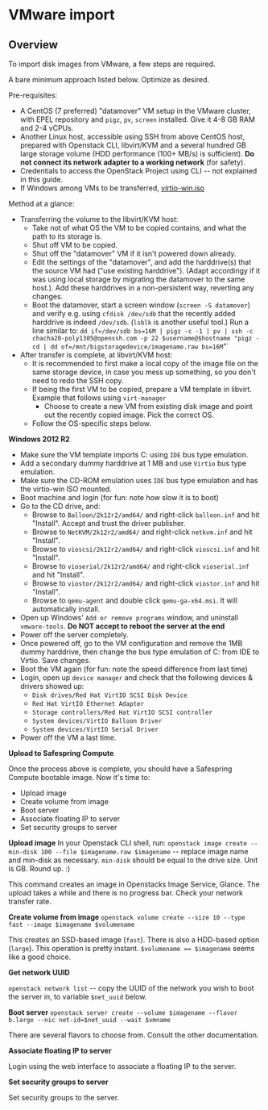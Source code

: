 # VMware import

## Overview

To import disk images from VMware, a few steps are required.

A bare minimum approach listed below. Optimize as desired.

Pre-requisites:

  * A CentOS (7 preferred) "datamover" VM setup in the VMware cluster, with EPEL repository and `pigz`, `pv`, `screen` installed. Give it 4-8 GB RAM and 2-4 vCPUs.
  * Another Linux host, accessible using SSH from above CentOS host, prepared with Openstack CLI, libvirt/KVM and a several hundred GB large storage volume (HDD performance (100+ MB/s) is sufficient). **Do not connect its network adapter to a working network** (for safety).
  * Credentials to access the OpenStack Project using CLI -- not explained in this guide.
  * If Windows among VMs to be transferred, [virtio-win.iso](https://fedoraproject.org/wiki/Windows_Virtio_Drivers)

Method at a glance:

  * Transferring the volume to the libvirt/KVM host:
    * Take not of what OS the VM to be copied contains, and what the path to its storage is.
    * Shut off VM to be copied.
    * Shut off the "datamover" VM if it isn't powered down already.
    * Edit the settings of the "datamover", and add the harddrive(s) that the source VM had ("use existing harddrive"). (Adapt accordingy if it was using local storage by migrating the datamover to the same host.). Add these harddrives in a non-persistent way, reverting any changes.
    * Boot the datamover, start a screen window (`screen -S datamover`) and verify e.g. using `cfdisk /dev/sdb` that the recently added harddrive is indeed `/dev/sdb`. (`lsblk` is another useful tool.) Run a line similar to: `dd if=/dev/sdb bs=16M | pigz -c -1 | pv | ssh -c chacha20-poly1305@openssh.com -p 22 $username@$hostname "pigz -cd | dd of=/mnt/bigstoragedevice/imagename.raw bs=16M`"`
  * After transfer is complete, at libvirt/KVM host:
    * It is recommended to first make a local copy of the image file on the same storage device, in case you mess up something, so you don't need to redo the SSH copy.
    * If being the first VM to be copied, prepare a VM template in libvirt. Example that follows using `virt-manager`
      * Choose to create a new VM from existing disk image and point out the recently copied image. Pick the correct OS.
    * Follow the OS-specific steps below.

**Windows 2012 R2**

  * Make sure the VM template imports C: using `IDE` bus type emulation.
  * Add a secondary dummy harddrive at 1 MB and use `Virtio` bus type emulation.
  * Make sure the CD-ROM emulation uses `IDE` bus type emulation and has the virtio-win ISO mounted.
  * Boot machine and login (for fun: note how slow it is to boot)
  * Go to the CD drive, and:
    * Browse to `Balloon/2k12r2/amd64/` and right-click `balloon.inf` and hit "Install". Accept and trust the driver publisher.
    * Browse to `NetKVM/2k12r2/amd64/` and right-click `netkvm.inf` and hit "Install".
    * Browse to `vioscsi/2k12r2/amd64/` and right-click `vioscsi.inf` and hit "Install".
    * Browse to `vioserial/2k12r2/amd64/` and right-click `vioserial.inf` and hit "Install".
    * Browse to `viostor/2k12r2/amd64/` and right-click `viostor.inf` and hit "Install".
    * Browse to `qemu-agent` and double click `qemu-ga-x64.msi`. It will automatically install.
  * Open up Windows' `Add or remove programs` window, and uninstall `vmware-tools`. **Do NOT accept to reboot the server at the end**
  * Power off the server completely.
  * Once powered off, go to the VM configuration and remove the 1MB dummy harddrive, then change the bus type emulation of C: from IDE to Virtio. Save changes.
  * Boot the VM again (for fun: note the speed difference from last time)
  * Login, open up `device manager` and check that the following devices & drivers showed up:
    * `Disk drives/Red Hat VirtIO SCSI Disk Device`
    * `Red Hat VirtIO Ethernet Adapter`
    * `Storage controllers/Red Hat VirtIO SCSI controller`
    * `System devices/VirtIO Balloon Driver`
    * `System devices/VirtIO Serial Driver`
  * Power off the VM a last time.

**Upload to Safespring Compute**

Once the process above is complete, you should have a Safespring Compute bootable image.
Now it's time to:

  * Upload image
  * Create volume from image
  * Boot server
  * Associate floating IP to server
  * Set security groups to server

**Upload image**
In your Openstack CLI shell, run:
`openstack image create --min-disk 100 --file $imagename.raw $imagename` -- replace image name and min-disk as necessary. `min-disk` should be equal to the drive size. Unit is GB. Round up. :)

This command creates an image in Openstacks Image Service, Glance. The upload takes a while and there is no progress bar. Check your network transfer rate.

**Create volume from image**
`openstack volume create --size 10 --type fast --image $imagename $volumename`

This creates an SSD-based image (`fast`). There is also a HDD-based option (`large`). This operation is pretty instant.
`$volumename == $imagename` seems like a good choice.

**Get network UUID**

`openstack network list` -- copy the UUID of the network you wish to boot the server in, to variable `$net_uuid` below.

**Boot server**
`openstack server create --volume $imagename --flavor b.large --nic net-id=$net_uuid --wait $vmname`

There are several flavors to choose from. Consult the other documentation.

**Associate floating IP to server**

Login using the web interface to associate a floating IP to the server.

**Set security groups to server**

Set security groups to the server.
